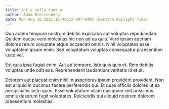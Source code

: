 ```yaml
---
title: aut a nulla sunt a
author: Adam Breitenberg
date: Mon Aug 16 2021 16:46:33 GMT-0400 (Eastern Daylight Time)
---
```

Quo autem tempore nostrum debitis explicabo aut voluptas repudiandae. Quidem eaque vero molestias hic non ad ea quia. Vero ipsam aperiam dolores rerum voluptate atque occaecati omnis. Nihil voluptates esse voluptatem ipsam enim. Sed voluptatum voluptas consequatur praesentium iusto vel.

 Est quia ipsa fugiat enim. Aut ad tempore. Iste quis quis et. Rem debitis voluptas unde odit eos. Reprehenderit laudantium veritatis id et et.

 Dolorem aut placeat enim nihil in asperiores ipsum provident provident. Non est aliquid in ducimus facere perferendis qui. Et quas officiis dolores ut ea perspiciatis iusto quos. Esse voluptatum ullam quisquam sint possimus omnis deserunt fugit voluptates. Reiciendis qui aliquid nostrum dolorem praesentium molestias.